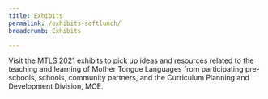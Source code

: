 ```yaml
---
title: Exhibits
permalink: /exhibits-softlunch/
breadcrumb: Exhibits

---
```

<!-- Global site tag (gtag.js) - Google Ads: 726049306 -->
<script async src="https://www.googletagmanager.com/gtag/js?id=AW-726049306"></script>
<script>
  window.dataLayer = window.dataLayer || [];
  function gtag(){dataLayer.push(arguments);}
  gtag('js', new Date());

  gtag('config', 'AW-726049306');
</script>
<div>
<p>
  Visit the MTLS 2021 exhibits to pick up ideas and resources related to the teaching and learning of Mother Tongue Languages from participating pre-schools, schools, community partners, and the Curriculum Planning and Development Division, MOE.
</p>
</div>
